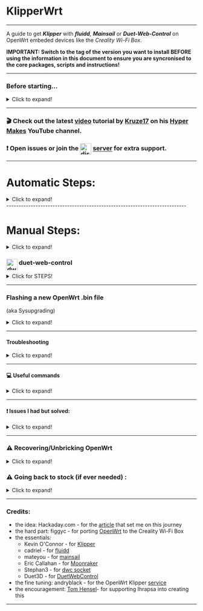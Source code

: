 # KlipperWrt
 ---------------------------------------------------------------------------------

 A guide to get _**Klipper**_ with _**fluidd**,_ _**Mainsail**_ or _**Duet-Web-Control**_ on OpenWrt embeded devices like the _Creality Wi-Fi Box_.

 **IMPORTANT: Switch to the tag of the version you want to install BEFORE using the information in this document to ensure you are syncronised to the core packages, scripts and instructions!**

 ---------------------------------------------------------------------------------
### Before starting...

<details>
  <summary>Click to expand!</summary>

#### Why Klipper on a Router :question:

<details>
  <summary> ( :red_circle: Click to expand!)</summary>

 - OpenWrt is so much more efficient than other linux distros.
 - On a single core 580MHz cpu (with moonraker, klippy, nginx and mjpg-streamer) I get ~20-25% cpu load while idle/not printing and max 35-40% cpu load while printing and watching stream (640x480 30fps mjpeg).

![alt text](https://github.com/shivajiva101/KlipperWrt/blob/main/screenshots/top_idle_moonraker_klippy_nginx_mjpg_streamer.png)
![alt text](https://github.com/shivajiva101/KlipperWrt/blob/main/screenshots/htop_idle.png)
![alt text](https://github.com/shivajiva101/KlipperWrt/blob/main/screenshots/print.png)
![alt text](https://github.com/shivajiva101/KlipperWrt/blob/main/screenshots/stream.png)
![alt text](https://github.com/shivajiva101/KlipperWrt/blob/main/screenshots/print.jpg)
  * I've tried octoprint on this box as well but unfortunately it was too resource intensive. Test prints speak for themselves.

</details>

#### What is the Creality [Wi-Fi Box](https://www.creality.com/goods-detail/creality-box-3d-printer)?

<details>
  <summary>(Click to expand!)</summary>

[![creality_wb](img/creality_wb.jpg)](https://www.creality.com/goods-detail/creality-box-3d-printer)
- A router box device released by Creality in 2020 meant to add cloud based remote control to your printer. Creality Cloud App is a contraption between social media and 3d printing that you have to use to be able to print and monitor.

	Sounded like a good idea. Unfortunately, the unpolished idea was not very well received by the public. Creality recently (July 2021) added **Cura integration** and **custom gcode upload**. Webcam support finally got released but it seems to only work with their new **proprietary webcam**. Everything is still **cloud based** and you **can't use it offline**. This raised a lot of concerns in terms of privacy and transparency. Putting all your trust in a company is not necesarily the best idea and although they seemed to have improved the app and user experience the full control is not in the user's hands yet.

	It's hard to please everybody when creating a product/service but actually listening to the public's feedback is a good start. People need privacy, full control and reliability to actually consider using the product over the alternatives. **Klipper** and it's UI clients come as **open source** and **100% transparent** alternatives to remote printing.

 <details>
   <summary>Specifications (Click to expand!)</summary>

 *(taken form figgyc's commit)*

- **SoC**: MediaTek MT7688AN @ 580 MHz
- **Flash**: BoyaMicro BY25Q128AS (16 MiB, SPI NOR)
- **RAM**: 128 MiB DDR2 (Winbond W971GG6SB-25)
- **Peripheral**: Genesys Logic GL850G 2 port USB 2.0 hub
- **I/O**: 1x 10/100 Ethernet port, microSD SD-XC Class 10 slot, 4x LEDs, 2x USB 2.0 ports, micro USB input (for power only), reset button
- **FCC ID**: 2AXH6CREALITY-BOX
- **UART**: test pads: (square on silkscreen) 3V3, TX, RX, GND; default baudrate: 57600

   </details>
 </details>

#### What is [OpenWrt](https://github.com/openwrt/openwrt)?

<details>
  <summary>(Click to expand!)</summary>

[![OpenWrt](img/OpenWrt.png)](https://openwrt.org)

- A Linux OS built for embeded devices, routers especially. Light, Open Source  with a great community and <br> packages that gives your device the freedom it deserves.

 </details>

#### What is [Klipper](https://github.com/KevinOConnor/klipper)?

<details>
  <summary>(Click to expand!)</summary>

[![Klipper](img/klipper.png)](https://www.klipper3d.org/)

- A 3d-printer firmware. It runs on any kind of computer taking advantage of the host cpu. Extremely light on cpu, lots of feautres
</details>

#### What is [fluidd](https://github.com/cadriel/fluidd) / [mainsail](https://github.com/meteyou/mainsail)?

<details>
  <summary>(Click to expand!)</summary>

[![fluidd](img/fluidd.png)](https://docs.fluidd.xyz)  [![mainsail](img/mainsail.png)](https://docs.mainsail.xyz)
- These are free and open-source Klipper web interface clients for managing your 3d printer.
</details>

#### What is [Moonraker](https://github.com/Arksine/moonraker)?

<details>
  <summary>(Click to expand!)</summary>

[![Moonraker](img/moonraker.png)](https://moonraker.readthedocs.io/en/latest/)
- A Python 3 based web server that exposes APIs with which client applications (fluidd or mainsail) may use to interact with Klipper. Communcation between the Klippy host and Moonraker is done over a Unix Domain Socket. Tornado is used to provide Moonraker's server functionality.
</details>

#### What is [duet-web-control](https://github.com/Duet3D/DuetWebControl)


<details>
  <summary>(Click to expand!)</summary>

[![dwc](img/dwc.png)](https://duet3d.dozuki.com/Wiki/Duet_Web_Control_v2_and_v3_%28DWC%29_Manual)
- Duet Web Control is a fully-responsive HTML5-based web interface for RepRapFirmware. [Stephan3](https://github.com/Stephan3/dwc2-for-klipper-socket) built a socket to make it communicate with klipper as well (klipper is not a RepRapFirmware). This is a standalone webserver and client interface - so no need for moonraker or nginx.
</details>

</details>

--------------------------------------------------------------------------

###  :clapper: Check out the latest [video](https://youtu.be/LCJYF-7xleM) tutorial by [Kruze17](https://github.com/Kruze17) on his [Hyper Makes](https://www.youtube.com/channel/UCrCxVyN2idCxPNOwCwK6qtQ) YouTube channel.

### :exclamation: Open issues or join the [<img align="center" width="30" height="30" src="https://github.com/shivajiva101/KlipperWrt/blob/main/img/discord.png" alt="discord_icon">](https://discord.gg/ZGrCMVs35H) [server](https://discord.gg/ZGrCMVs35H) for extra support.


--------------------------------------------------------------------------

# Automatic Steps:

<details>
  <summary>Click to expand!</summary>

### Installing Script method
Fresh installation of the chosen firmware release using stable releases of Klipper & Moonraker
<details>
  <summary>Click for STEPS!</summary>

This method uses 2 scripts to foramt a sd card and make it extroot and another one that installs everything from the internet.

#### STEPS:

- Make sure you've flahsed/sysupgraded latest `.bin` file from `/Firmware/OpenWrt_snapshot/` or from latest release.
- Connect to the `OpenWrt` access point
- Access LuCi web interface and log in on `192.168.1.1:81`
- _(**optional** but recommended)_ Add a password to the `OpenWrt` access point: `Wireless` -> Under wireless overview `EDIT` the `OpenWrt` interface -> `Wireless Security` -> Choose an encryption -> set a password -> `Save` -> `Save & Apply`
- _(**optional** but recommended)_ Add a password: `System` -> `Administration` -> `Router Password`
- ❗If your home network subnet is on 1 (192.168.1.x), in order to avoid any ip conflicts, change the static ip of the box LAN from 192.168.1.1 to something like 192.168.3.1. To do that access the luci webinterface -> `Network` -> `Interfaces` and edit the static ip -> `Save` -> press the down arow on the Save&Apply button -> `Apply Unchecked`. You can now access luci on the new ip and continue configureing Client setup.
- Connect as a client to your Internet router: `Network` -> `Wireless` -> `SCAN` -> `Join Network` -> check `Lock to BSSID` -> `Create/Assign Firewall zone` then under `custom` type `wwan` enter -> `Submit` -> `Save` -> `Save & Apply`
- Connect back to your router and either find the new box's ip inside the `DHCP` list.
- ❗  Access the terminal tab (`Services` -> `Terminal`) ❗ If terminal tab is not working go to `Config` tab and change `Interface` to the interface you are connecting through the box (your wireless router SSID for example) -> `Save & Apply`.
- Use these commands to download and run the `1_format_extroot.sh` script:


	```
    cd ~
    wget https://raw.githubusercontent.com/shivajiva101/KlipperWrt/v4.2.1/scripts/1_format_extroot.sh
    chmod +x 1_format_extroot.sh
    ./1_format_extroot.sh
    
	```
 
- You'll be prompted to reboot: type `reboot`

- Use these commands to download and run the `2_script_manual.sh` script:

	```
    cd ~
    wget https://raw.githubusercontent.com/shivajiva101/KlipperWrt/v4.2.1/scripts/2_script_manual.sh
    chmod +x 2_script_manual.sh
    ./2_script_manual.sh
  
	```

- Follow the prompted instructions and wait for everything to be installed
- You can remove the scripts, if you want, when done: `rm -rf /root/*.sh`

- When done and rebooted use `http://openwrt.local` or `http://<your-box-ip>` to access the Klipper client

#### Setting up your `printer.cfg`
- put your `printer.cfg` inside `/root/klipper_config`
- delete these blocks from your `printer.cfg`: `[virtual_sdcard]`, `[display_status]`, `[pause_resume]` since they're included inside `fluidd.cfg`/ `mainsail.cfg`
- add these lines inside your `printer.cfg` depending on your klipper client (mainsail/fluidd):
- **Fluidd:**
`[include fluidd.cfg]`
`[include timelapse.cfg]`

- **Mainsail:**
`[include mainsail.cfg]`
`[include timelapse.cfg]`

- Under `[mcu]` block change your serial port path according to [this](https://github.com/ihrapsa/KlipperWrt/issues/8)[Optional]
- Build your `klippper.bin` mainboard firmware using a linux desktop/VM (follow `printer.cfg` header for instructions)
- Flash your mainboard according to the `printer.cfg` header
- Do a `FIRMWARE RESTART` inside fluidd/Mainsail
- Done
_____________________________________________
*Notes:*
-  If the box doesn't connect back to your router wirelessly connect to it with an ethernet cable and setup/troubleshoot wifi.
-  Check [here](https://github.com/mainsail-crew/moonraker-timelapse/blob/main/docs/configuration.md#slicer-setup) for how to set your `TIMELAPSE_TAKE_FRAME` macro inside your slicer layer change.

</details>
</details>
--------------------------------------------------------------------------

# Manual Steps:

<details>
  <summary>Click to expand!</summary>


### OpenWrt <img align="left" width="30" height="34" src="https://github.com/shivajiva101/KlipperWrt/blob/v4.2.1/img/OpenWrt.png" alt="openwrt_icon">

<details>
  <summary>Click for STEPS!</summary>

:exclamation: Although this is an OpenWrt snapshot (Device is not officially supported) it works seamlessly, as long as the core package feed points at the correct tag for the firmware version.
#### 1. Build OpenWrt image(optional)

<details>
  <summary>Click to expand!</summary>

* Only neccesary until the [port](https://github.com/openwrt/openwrt/pull/3802) gets merged and officially supported.
  * I recommend following figgyc's [post](https://github.com/figgyc/figgyc.github.io/blob/source/posts.org#compiling-openwrt-for-the-creality-wb-01-tips-and-tricks). You'll find there his experience and a guide to compile OpenWrt. Here is his OpenWrt [branch](https://github.com/figgyc/openwrt/tree/wb01) with support for the Creality Wi-Fi Box and the [PR](https://github.com/openwrt/openwrt/pull/3802) pending to merge to main OpenWrt.



  </details>
#### 2. Install OpenWrt to the device

<details>
  <summary>Click to expand!</summary>

Flashing:
1) Rename factory.bin to cxsw_update.tar.bz2
2) Copy it to the root of a FAT32 formatted microSD card.
3) Turn on the device, wait for it to start, then insert the card. The stock firmware reads the install.sh script from this archive, the build script I added creates one that works in a similar way. Web firmware update didn't work in my testing.

</details>

#### 3. Setup Wi-Fi

<details>
  <summary>Click to expand!</summary>

* If the flashing was successful you should be able to ssh into the box through ethernet. Plug it in your PC (prefered way) or router and do `ssh root@192.168.1.1` in `Windows PowerShell` or any `unix terminal` or use `putty`.
* Edit `/etc/config/network`, `/etc/config/wireless` and `/etc/config/firewall`. I've uploaded these to follow as a model (inside `Wi-Fi`).
* Use `iw dev wlan0 scan` to scan for near wi-fi networks and look for the bssid specific to your 2.4Ghz SSID.

</details>

#### 4. Enable [extroot](https://openwrt.org/docs/guide-user/additional-software/extroot_configuration) _(to expand the storage on the TF card)_ and enable swap.

<details>
     <summary>Click to expand!</summary>


- **Extroot**
```
opkg update && opkg install block-mount kmod-fs-ext4 kmod-usb-storage kmod-usb-ohci kmod-usb-uhci e2fsprogs fdisk
DEVICE=$(awk '$2 == "/overlay" {print $1}' /etc/mtab)
uci -q delete fstab.rwm
uci set fstab.rwm="mount
uci set fstab.rwm.device="${DEVICE}
uci set fstab.rwm.target="/rwm
uci commit fstab
mkfs.ext4 /dev/mmcblk0p1
DEVICE="/dev/mmcblk0p1"
eval $(block info "${DEVICE}" | grep -o -e "UUID=\S*")
uci -q delete fstab.overlay
uci set fstab.overlay="mount"
uci set fstab.overlay.uuid="${UUID}"
uci set fstab.overlay.target="/overlay"
uci commit fstab
mount /dev/mmcblk0p1 /mnt
cp -f -a /overlay/. /mnt
umount /mnt
reboot

```

- **swap** (though the existing 128mb RAM seemed more than enough)

run this once:

>
```
opkg update && opkg install swap-utils
dd if=/dev/zero of=/overlay/swap.page bs=1M count=512
mkswap /overlay/swap.page
swapon /overlay/swap.page
mount -o remount,size=256M /tmp

```
update /etc/rc.local so that swap is enabled at boot:

```
rm /etc/rc.local;
cat << "EOF" > /etc/rc.local
# Put your custom commands here that should be executed once
# the system init finished. By default this file does nothing.

###activate the swap file on the SD card
swapon /overlay/swap.page

###expand /tmp space
mount -o remount,size=256M /tmp

exit 0
EOF

```

</details>

</details>


### fluidd <img align="left" width="30" height="30" src="https://github.com/shivajiva101/KlipperWrt/blob/v4.2.1/img/fluidd.png" alt="fluidd_icon"> / <img width="30" height="30" src="https://github.com/shivajiva101/KlipperWrt/blob/v4.2.1/img/mainsail.png" alt="mainsail_icon"> Mainsail

<details>
  <summary>Click for STEPS!</summary>

#### 5. Install dependencies

<details>
  <summary>Click to expand!</summary>

* for Klipper and moonraker - check the `requirements` folder.
* Install`git-http` with `opkg update && opkg install git-http gcc unzip htop`

</details>

 >
    opkg install python3 python3-pip python3-cffi python3-dev python3-greenlet python3-jinja2 python3-markupsafe python3-msgpack;
    pip install --upgrade pip;
    pip install --upgrade setuptools;
    pip install python-can configparser;
    opkg install python3-tornado python3-pillow python3-distro python3-curl python3-zeroconf python3-paho-mqtt python3-yaml python3-requests ip-full libsodium;
    pip install pyserial-asyncio lmdb streaming-form-data==1.15.0 inotify-simple libnacl preprocess-cancellation apprise ldap3 dbus-next importlib-metadata;

* Install nginx with `opkg install nginx-ssl`


</details>

#### 6. Install Klipper

<details>
  <summary>Click to expand!</summary>

- **6.1 Clone Klipper inside** `~/`
           - `git clone --depth 1 https://github.com/Klipper3D/klipper.git`.
- **6.2 Use provided klipper service and place inside `/etc/init.d/`**

>
	wget -q -O /etc/init.d/klipper https://raw.githubusercontent.com/shivajiva101/KlipperWrt/v4.2.1/Services/klipper
	chmod 755 /etc/init.d/klipper

- **6.3 Enable klipper service:**

>
	/etc/init.d/klipper enable

- **6.4 Prepare your `printer.cfg` file:**

>
	mkdir ~/klipper_config ~/klipper_logs ~/gcode_files


- Locate your `.cfg` file inside `~/klipper/config/` copy it to `~/klipper_config` and rename it to `printer.cfg`

- Inside `printer.cfg` under `[mcu]` replace  serial line with `serial: /dev/ttyUSB0`

- Add either `[include mainsail.cfg]` or `[include fluidd.cfg]` to the top of the `printer.cfg` file depending on which front end you chose

- **6.5 Restart klipper** - do `service klipper restart` or `/etc/init.d/klipper restart`
- **6.6 Build `klipper.bin` file**
            - Building is not mandatory to be done on the device that hosts klippy. To build it on this box you would need a lot of dependencies that are not available for OpenWrt so I just used my pc running ubuntu: On a different computer running linux (or VM or live USB) -> Clone klipper just like you did before -> `cd klipper` -> `make menuconfig` -> use the configurations specific to your mainboard (Check the header inside your `printer.cfg` file for details).
:exclamation: use custom baud: `230400`. By default 250000 is selected. If you want/need that baud, remove the `python-pyserial` package and install this version of [pyserial](https://github.com/pyserial/pyserial) instead - check `Requirements` directory for details about installation process.
-> once configured run `make` -> if succesfull the firmware will be inside `./out/klipper.bin` -> flash the mainboard:(check header of `printer.cfg` again - some mainboards need the `.bin` file renamed a certain way) copy the `.bin` file on a sd card -> plug the card with the printer off -> turn printer on and wait a minute -> Done (Depending on your mainboard/printer/lcd you will probably not have a sign that the mainboard got flashed so don't worry) - if at the end of this guide the client cannot connect to the klipper firmware usually the problem is with the `.bin` file building or flashing process.
</details>

#### 7. Install moonraker + fluidd/mainsail
<details>
  <summary>Click to expand!</summary>

- **7.1 Clone Moonraker**
>
    cd ~
    git clone https://github.com/Arksine/moonraker.git

- **7.2 Use provided moonraker.conf file and download chosen client**

**For fluidd:**

>
	mkdir ~/fluidd
	wget -q -O /root/fluidd/fluidd.zip https://github.com/cadriel/fluidd/releases/latest/download/fluidd.zip && unzip /root/fluidd/fluidd.zip -d /root/fluidd/ && rm /root/fluidd/fluidd.zip
	wget -q -O /root/klipper_config/moonraker.conf https://raw.githubusercontent.com/shivajiva101/KlipperWrt/v4.2.1/moonraker/fluidd_moonraker.conf
	wget -q -O /etc/nginx/conf.d/fluidd.conf https://raw.githubusercontent.com/shivajiva101/KlipperWrt/v4.2.1/nginx/fluidd.conf


**For Mainsail:**

>
	mkdir ~/mainsail
	wget -q -O /root/mainsail/mainsail.zip https://github.com/meteyou/mainsail/releases/latest/download/mainsail.zip && unzip /root/mainsail/mainsail.zip -d /root/mainsail/ && rm /root/mainsail/mainsail.zip
	wget -q -O /root/klipper_config/moonraker.conf https://raw.githubusercontent.com/shivajiva101/KlipperWrt/v4.2.1/moonraker/mainsail_moonraker.conf
	wget -q -O /etc/nginx/conf.d/mainsail.conf https://raw.githubusercontent.com/shivajiva101/KlipperWrt/v4.2.1/nginx/mainsail.conf

Note: _The `[update_manager]` plugin was commented out since this is curently only supported for `debian` distros only. For now, updating `moonraker`, `klipper`, `fluidd` or `mainsail` should be done manaully._

Don't forget to edit(if necessary) the `moonraker.conf` file you copied inside `~/klipper_config` under `trusted_clients:` with your client ip or ip range (_client meaning the device you want to access fluidd/mainsail from_). Check the moonraker [configuration](https://github.com/Arksine/moonraker/blob/master/docs/configuration.md#authorization) doc for details.
- **7.3 Use provided moonraker service and place inside `/etc/init.d/`**

>
	wget -q -O /etc/init.d/moonraker https://raw.githubusercontent.com/shivajiva101/KlipperWrt/v4.2.1/Services/moonraker
	chmod 755 /etc/init.d/moonraker
	/etc/init.d/moonraker enable
	/etc/init.d/moonraker restart

- **7.4 Download the rest of the nginx files inside `/etc/nginx/conf.d`***

>
	wget -q -O /etc/nginx/conf.d/upstreams.conf https://raw.githubusercontent.com/shivajiva101/KlipperWrt/v4.2.1/nginx/upstreams.conf
	wget -q -O /etc/nginx/conf.d/common_vars.conf https://raw.githubusercontent.com/shivajiva101/KlipperWrt/v4.2.1/nginx/common_vars.conf

 Inside `/etc/nginx/conf.d` you should have `fluidd.conf` OR `mainsail.conf` alongside `common_vars.conf` AND `upstreams.conf` (those 2 files are common for mainsail and fluidd)

**Note!**
You need to use either `fluidd.conf` or `mainsail.conf` file depending on your chosen client. Don't use both `.conf` files inside `/etc/nginx/conf.d/`. If you want to test both clients and easly switch between them check the **! How to switch between fluidd and mainsail:** below.


**Note!**
It's ok to keep both client directories inside `/root/` as these are static files. Careful with the `.conf` file inside `/etc/nginx/conf.d`.

- **7.6 Restart nginx** with `service nginx restart` and check browser if `http://your-ip` brings you the client interface (fluidd or mainsail).

:exclamation: **How to switch between fluidd and mainsail:**
   1. switch between `mainsail.conf`and `fluidd.conf` file inside `/etc/nginx/conf.d` (make sure the other one gets renamed to a different `extension`. eg: `*.conf_off` or moved to a different folder.)
   2. Switch between mainsail and fluidd `moonraker.conf` files inside `~/klipper_config`. Find them inside my repo under `moonraker` directory.
   3. Restart moonraker and nginx services: `service moonraker restart` and `service nginx restart`
</details>


#### 8. Install mjpg-streamer - for webcam stream

<details>
  <summary>Click to expand!</summary>

* install video4linux utilities: `opkg update && opkg install v4l-utils`
* use commands: `opkg update && opkg install mjpg-streamer-input-uvc mjpg-streamer-output-http mjpg-streamer-www`
* connect a uvc webcam, configure `/etc/config/mjpg-streamer` to your likings, enable and restart service:
>`/etc/init.d/mjpg-streamer enable`
`/etc/init.d/mjpg-streamer restart`
* put the stream link inside the client(fluidd/mainsail) camera setting: `http://<your_ip>/webcam/?action=stream`

</details>

 #### 9. (Optional) Use hostname instead of ip

<details>
  <summary>Click to expand!</summary>

* To change your hostname go to `/etc/config/system` and modify `option hostname 'OpenWrt'` to your likings.
* To use your hostname in browser and ssh instead of the ip do:
>

    opkg update
    opkg install avahi-daemon-service-ssh avahi-daemon-service-http
    reboot
* Instead of `http://your-ip` use `http://your_hostname.local`
</details>

#### 10. Enjoy

</details>


### duet-web-control <img align="left" width="30" height="30" src="https://github.com/shivajiva101/KlipperWrt/blob/main/img/dwc.png" alt="dwc_icon">

<details>
  <summary>Click for STEPS!</summary>

#### 5. Install dependencies

<details>
  <summary>Click to expand!</summary>

* for Klipper - check the `requirements.txt` file.


 </details>

#### 6. Install Klipper

<details>
  <summary>Click to expand!</summary>

- **6.1 Clone Klipper inside** `~/`
           - do `opkg install git-http unzip` then  `git clone --depth 1 https://github.com/KevinOConnor/klipper.git`.
- **6.2 Use provided klipper service and place inside `/etc/init.d/`**  - find it inside `Services -> klipper`
- **6.3 Enable klipper service:** Everytime you create a service file you need to give it executable permissions before enabling it. For klipper do `chmod 755 klipper`. You can enable it now by `/etc/init.d/klipper enable`
- **6.4 Prepare your `printer.cfg` file**
           - do `mkdir ~/klipper_config`  and  `mkdir ~/gcode_files` . Locate your `.cfg` file inside `~/klipper/config/` copy it to `~/klipper_config` and rename it to `printer.cfg`
           - Inside `printer.cfg` under `[mcu]` replace  serial line with `serial: /dev/ttyUSB0` and add a new line: `baud: 230400` - (check requirements if you want/need 250000 baud)
- **6.5 Restart klipper** - do `service klipper restart` or `/etc/init.d/klipper restart`
- **6.6 Build `klipper.bin` file**
            - Building is not mandatory to be done on the device that hosts klippy. To build it on this box you would need a lot of dependencies that are not available for OpenWrt so I just used my pc running ubuntu: On a different computer running linux (or VM or live USB) -> Clone klipper just like you did before -> `cd klipper` -> `make menuconfig` -> use the configurations specific to your mainboard (Check the header inside your `printer.cfg` file for details).
:exclamation: use custom baud: `230400`. By default 250000 is selected. If you want/need that baud, remove the `python-pyserial` package and install this version of [pyserial](https://github.com/pyserial/pyserial.git) instead - check `Requirements` directory for details about installation process.
-> once configured run `make` -> if succesfull the firmware will be inside `./out/klipper.bin` -> flash the mainboard:(check header of `printer.cfg` again - some mainboards need the `.bin` file renamed a certain way) copy the `.bin` file on a sd card -> plug the card with the printer off -> turn printer on and wait a minute -> Done (Depending on your mainboard/printer/lcd you will probably not have a sign that the mainboard got flashed so don't worry) - if at the end of this guide the client cannot connect to the klipper firmware usually the problem is with the `.bin` file building or flashing process.

</details>

#### 7. Get dwc socket for klipper

<details>
  <summary>Click to expand!</summary>

* **Download**
`cd ~`
`git clone https://github.com/Stephan3/dwc2-for-klipper-socket`

* **Edit `dwc2.cfg`** - set the `web_root:` path to absolute path: `/root/sdcard/web`

* **Create dwc socket service**
Create a `dwc` file inside `/etc/init.d/` with the contents of the `dwc` file inside my repo: `Services->dwc`
Give it executable permissions: `chmod 755 /etc/init.s/dwc`
Enable it: `/etc/init.d/dwc enable`

</details>

#### 8. Get dwc

<details>
  <summary>Click to expand!</summary>

 * Download dwc version 3 web interface

>

    mkdir -p ~/sdcard/web
    cd ~/sdcard/web
    wget -O DuetWebControl-SD.zip https://github.com/Duet3D/DuetWebControl/releases/download/3.1.1/DuetWebControl-SD.zip
    unzip *.zip && for f_ in $(find . | grep '.gz');do gunzip ${f_};done
    rm DuetWebControl-SD.zip


 * Restart dwc socket service: `service dwc restart` or `/etc/init.d/dwc restart`
 * Test: `https:://<your_ip>:4750`

</details>

#### 9. (Optional) Use hostname instead of ip

<details>
  <summary>Click to expand!</summary>

* To change your hostname go to `/etc/config/system` and modify `option hostname 'OpenWrt'` to your likings.
* To use your hostname in browser and ssh instead of the ip do:
>

    opkg update
    opkg install avahi-daemon-service-ssh avahi-daemon-service-http
    reboot
* Instead of `http://your-ip` use `http://your_hostname.local`
</details>

#### 10. Enjoy

</details>

</details>

--------------------------------------------------------------------------

### Flashing a new OpenWrt .bin file
(aka Sysupgrading)

<details>
  <summary>Click to expand!</summary>

1. Downloadthe sysupgrade.bin file to your computer
2. Connect the box to your pc and make sure it's reachable by ssh
3. Transfer it to the box inside `/tmp` directory with WinSCP or through command in Powershell/UNIX Terminal: `scp /path/to/sysupgrade.bin root@192.168.1.1:/tmp`
4. ssh to the box and navigate to `/tmp` make sure the bin is there
5. Do `sysupgrade -n -v *bin`

</details>

--------------------------------------------------------------------------

#### Troubleshooting

<details>
  <summary>Click to expand!</summary>

* Open a separate `ssh` instance and run `logread -f` - you'll get real time log data of the running process.
* You can always open an issue or contact me if you get stuck or something doesn't work.

</details>

--------------------------------------------------------------------------
#### :computer: Useful commands

<details>
  <summary>Click to expand!</summary>

 - Creating a non-privileged user
  Check this [guide](https://openwrt.org/docs/guide-user/security/secure.access#create_a_non-privileged_user_in_openwrt)
     *All the tests I did were as root* - some modifications would be necessary to not run everything as root.
    - Packages needed: `shadow-useradd` , `sudo`, `shadow-groupadd`, `shadow-usermod`

- Copy files to the box
`scp /path/file.ext root@<your_box_ip>:/tmp`

- Watch realtime CommandLine log (open an aditional terminal instance for this)
`logread -f`

- Services commands (Replace `service` with `klipper`/`moonraker`/`nginx`/`mjpg-streamer` respectively)
`/etc/init.d/service enable`
`/etc/init.d/service start`
`/etc/init.d/service restart`

- Check CPU/system resources usage
`top`

- Check webcam specifcations
`v4l2-ctl --all`
`v4l2-ctl --list-formats`

- List installed packages
`opkg list-installed`

- Reboot, Poweroff
`reboot`
`poweroff`

</details>

--------------------------------------------------------------------------

#### :exclamation: Issues I had but solved:

<details>
  <summary>Click to expand!</summary>

- If enabling the services returns an error, do: `ls -l` inside `/etc/init.d/` and check if the service has executable permissions (x flag). If not do: `chmod 755 service` - replace `service` accordingly.

- I didn't manage to get the printer to communicate on 250000 baudrate (Official version of pyserial is unable to set a custom nonstandard baudrate - I found the fix by [ckielstra](https://github.com/pyserial/pyserial/pull/496) has been merged but isn't currently being used by pip. Use [forked](https://github.com/pyserial/pyserial) pyserial as well which is updated more often. If you don't want to use 250k baudrate you can solve this issue by using 230400 instead (you need to change this both while building the mcu klipper firmware AND inside printer.cfg under [mcu]:
`[mcu]`
`baud: 230400`

- The Host and Services commands (`Reboot`, `Shutdown`, `Restart Moonraker`, `Restart Klipper` etc.) inside fluidd/mainsail did not work at first due to moonraker using debian syntax. I solved this by editing the `~moonraker/moonraker/components/machine.py`. Use these commands inside `self._execute_cmd("command")`: `"poweroff"`, `"reboot"`, `f'/etc/init.d/{service_name} restart'` for host *poweroff*, *reboot* and *services restart* respectively.

</details>

--------------------------------------------------------------------------
### :warning: Recovering/Unbricking OpenWrt

<details>
  <summary>Click to expand!</summary>

1. Download a previowsly working SYSUPGRADE OpenWrt image.
2. Rename it to `root_uImage`
3. Put it on a FAT32 formatted USB stick (NOT sd card)
4. Insert it in the box while off
5. Press and hold the reset button
6. Power on the box while still holding the reset button for about 6-10 sec.
7. Release the button and wait for a couple of minutes. After a couple of seconds you should find the KlipperWrt AP. You should be able to ssh into it through ethernet or connected to it's wifi (`ssh root@192.168.1.1`)

</details>

### :warning:  Going back to stock (if ever needed) :

<details>
  <summary>Click to expand!</summary>

1. Download a [stock](http://file2-cdn.creality.com/model/cfg/box/V1.01b51/cxsw_update.tar.bz2) image (found inside `Firmware/Creality_Stock` folder as well)
2. Unzip the stock `tar.bz2` and get the `root_uImage` file
3. Put it on a FAT32 formatted USB stick (NOT sd card)
4. Insert it in the box while off
5. Press and hold the reset button
6. Power on the box while still holding the reset button for about 6-10 sec.
7. Release the button and wait for a couple of minutes. After a few seconds you should find it on network.

</details>

--------------------------------------------------------------------------
### Credits:
* the idea: Hackaday.com - for the [article](https://hackaday.com/2020/12/28/teardown-creality-wifi-box) that set me on this journey
* the hard part: figgyc - for porting [OpenWrt](https://github.com/figgyc/openwrt/tree/wb01) to the Creality Wi-Fi Box
* the essentials:
  - Kevin O'Connor - for [Klipper](https://github.com/KevinOConnor/klipper)
  - cadriel - for [fluidd](https://github.com/cadriel/fluidd)
  - mateyou - for [mainsail](https://github.com/meteyou/mainsail)
  - Eric Callahan - for [Moonraker](https://github.com/Arksine/moonraker)
  - Stephan3 - for [dwc socket](https://github.com/Stephan3/dwc2-for-klipper-socket)
  - Duet3D - for [DuetWebControl](https://github.com/Duet3D/DuetWebControl)
* the fine tuning: andryblack - for the OpenWrt Klipper [service](https://github.com/andryblack/openwrt-build/tree/master/packages/klipper/files)
* the encouragement: [Tom Hensel](https://github.com/gretel)- for supporting Ihrapsa into creating this
--------------------------------------------------------------------------
